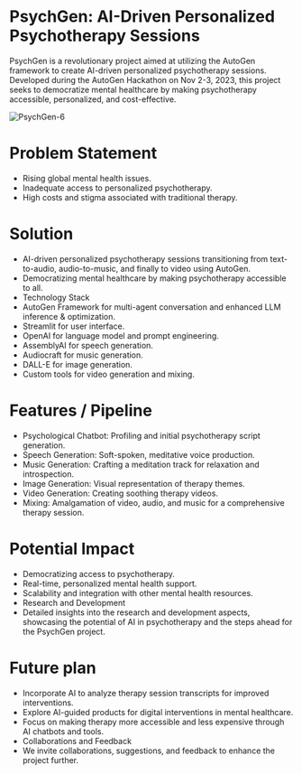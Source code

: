 # PsychGen: AI-Driven Personalized Psychotherapy Sessions
PsychGen is a revolutionary project aimed at utilizing the AutoGen framework to create AI-driven personalized psychotherapy sessions. Developed during the AutoGen Hackathon on Nov 2-3, 2023, this project seeks to democratize mental healthcare by making psychotherapy accessible, personalized, and cost-effective.

![PsychGen-6](https://github.com/datasci888/AutoGEN_Hackathon/assets/119770980/00d2e84f-d01a-414b-a005-61b967af52ed)

# Problem Statement
- Rising global mental health issues.
- Inadequate access to personalized psychotherapy.
- High costs and stigma associated with traditional therapy.

# Solution
- AI-driven personalized psychotherapy sessions transitioning from text-to-audio, audio-to-music, and finally to video using AutoGen.
- Democratizing mental healthcare by making psychotherapy accessible to all.
- Technology Stack
- AutoGen Framework for multi-agent conversation and enhanced LLM inference & optimization.
- Streamlit for user interface.
- OpenAI for language model and prompt engineering.
- AssemblyAI for speech generation.
- Audiocraft for music generation.
- DALL-E for image generation.
- Custom tools for video generation and mixing.

# Features / Pipeline
- Psychological Chatbot: Profiling and initial psychotherapy script generation.
- Speech Generation: Soft-spoken, meditative voice production.
- Music Generation: Crafting a meditation track for relaxation and introspection.
- Image Generation: Visual representation of therapy themes.
- Video Generation: Creating soothing therapy videos.
- Mixing: Amalgamation of video, audio, and music for a comprehensive therapy session.

# Potential Impact
- Democratizing access to psychotherapy.
- Real-time, personalized mental health support.
- Scalability and integration with other mental health resources.
- Research and Development
- Detailed insights into the research and development aspects, showcasing the potential of AI in psychotherapy and the steps ahead for the PsychGen project.

# Future plan
- Incorporate AI to analyze therapy session transcripts for improved interventions.
- Explore AI-guided products for digital interventions in mental healthcare.
- Focus on making therapy more accessible and less expensive through AI chatbots and tools.
- Collaborations and Feedback
- We invite collaborations, suggestions, and feedback to enhance the project further.
